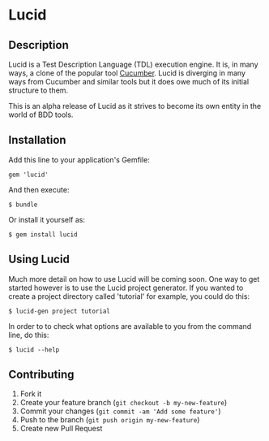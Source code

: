 Lucid
=====

Description
-----------

Lucid is a Test Description Language (TDL) execution engine. It is, in many ways, a clone of the popular tool [Cucumber](http://cukes.info/). Lucid is diverging in many ways from Cucumber and similar tools but it does owe much of its initial structure to them.

This is an alpha release of Lucid as it strives to become its own entity in the world of BDD tools.


Installation
------------

Add this line to your application's Gemfile:

    gem 'lucid'

And then execute:

    $ bundle

Or install it yourself as:

    $ gem install lucid


Using Lucid
-----------

Much more detail on how to use Lucid will be coming soon. One way to get started however is to use the Lucid project generator. If you wanted to create a project directory called 'tutorial' for example, you could do this:

    $ lucid-gen project tutorial

In order to to check what options are available to you from the command line, do this:

    $ lucid --help


Contributing
------------

1. Fork it
2. Create your feature branch (`git checkout -b my-new-feature`)
3. Commit your changes (`git commit -am 'Add some feature'`)
4. Push to the branch (`git push origin my-new-feature`)
5. Create new Pull Request

